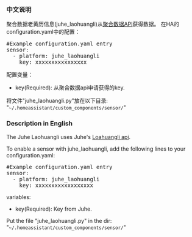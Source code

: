 <h3>中文说明</h3>
聚合数据老黄历信息(juhe_laohuangli)从<a href="https://www.juhe.cn/docs/api/id/65" rel="noopener" target="_blank">聚合数据API</a>获得数据。
在HA的configuration.yaml中的配置：
<pre class="lang:yaml decode:true " >
#Example configuration.yaml entry
sensor:
  - platform: juhe_laohuangli
    key: xxxxxxxxxxxxxxxx
</pre>

配置变量：
<ul>
	<li>key(Required): 从聚合数据api申请获得的key.</li>
</ul>
将文件"juhe_laohuangli.py"放在以下目录: "<code>~/.homeassistant/custom_components/sensor/</code>"

<h3>Description in English</h3>
The Juhe Laohuangli uses Juhe's <a href="https://www.juhe.cn/docs/api/id/65" rel="noopener" target="_blank">Loahuangli api</a>.

To enable a sensor with juhe_laohuangli, add the following lines to your configuration.yaml:

<pre class="lang:yaml decode:true " >
#Example configuration.yaml entry
sensor:
  - platform: juhe_laohuangli
    key: xxxxxxxxxxxxxxxxxx
</pre>
variables:
<ul>
	<li>key(Required): Key from Juhe.</li>
</ul>
Put the file "juhe_laohuangli.py" in the dir: "<code>~/.homeassistant/custom_components/sensor/</code>"



